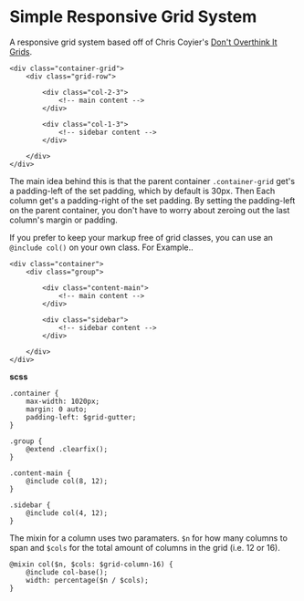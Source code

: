 # Simple Responsive Grid System

A responsive grid system based off of Chris Coyier's [Don't Overthink It Grids](http://css-tricks.com/dont-overthink-it-grids/).

    <div class="container-grid">
        <div class="grid-row">

            <div class="col-2-3">
                <!-- main content -->
            </div>

            <div class="col-1-3">
                <!-- sidebar content -->
            </div>

        </div>
    </div>

The main idea behind this is that the parent container `.container-grid` get's a padding-left of the set padding, which by default is 30px. Then Each column get's a padding-right of the set padding. By setting the padding-left on the parent container, you don't have to worry about zeroing out the last column's margin or padding.

If you prefer to keep your markup free of grid classes, you can use an `@include col()` on your own class. For Example..

    <div class="container">
        <div class="group">

            <div class="content-main">
                <!-- main content -->
            </div>

            <div class="sidebar">
                <!-- sidebar content -->
            </div>

        </div>
    </div>

**scss**

    .container {
        max-width: 1020px;
        margin: 0 auto;
        padding-left: $grid-gutter;
    }

    .group {
        @extend .clearfix();
    }

    .content-main {
        @include col(8, 12);
    }

    .sidebar {
        @include col(4, 12);
    }

The mixin for a column uses two paramaters. `$n` for how many columns to span and `$cols` for the total amount of columns in the grid (i.e. 12 or 16).

    @mixin col($n, $cols: $grid-column-16) {
        @include col-base();
        width: percentage($n / $cols);
    }
